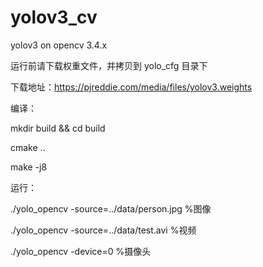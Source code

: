# yolov3_cv
yolov3 on opencv 3.4.x

运行前请下载权重文件，并拷贝到 yolo_cfg 目录下

下载地址：https://pjreddie.com/media/files/yolov3.weights

编译：

mkdir build && cd build

cmake ..

make -j8

运行：

./yolo_opencv -source=../data/person.jpg   %图像

./yolo_opencv -source=../data/test.avi     %视频

./yolo_opencv -device=0                    %摄像头



